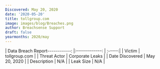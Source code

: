 ```yaml
---
Discovered: May 20, 2020
date: '2020-05-20'
title: tollgroup.com
image: images/blog/Breaches.png
author: Breachsense Support
draft: false
yearmonths: 2020/may
---
```


| Data Breach Report------------:   |:-------------:    | :-----:|
| Victim    | tollgroup.com      | 
| Threat Actor    | Corporate Leaks      | 
| Date Discovered    | May 20, 2020      | 
| Description    | N/A      | 
| Leak Size    | N/A      | 

